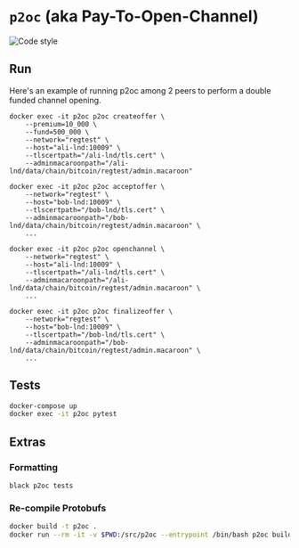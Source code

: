 # `p2oc` (aka Pay-To-Open-Channel)

![Code style](https://img.shields.io/badge/code%20style-black-000000.svg)

## Run

Here's an example of running p2oc among 2 peers to perform a double funded channel opening.
```
docker exec -it p2oc p2oc createoffer \
    --premium=10_000 \
    --fund=500_000 \
    --network="regtest" \
    --host="ali-lnd:10009" \
    --tlscertpath="/ali-lnd/tls.cert" \
    --adminmacaroonpath="/ali-lnd/data/chain/bitcoin/regtest/admin.macaroon"

docker exec -it p2oc p2oc acceptoffer \
    --network="regtest" \
    --host="bob-lnd:10009" \
    --tlscertpath="/bob-lnd/tls.cert" \
    --adminmacaroonpath="/bob-lnd/data/chain/bitcoin/regtest/admin.macaroon" \
    ...

docker exec -it p2oc p2oc openchannel \
    --network="regtest" \
    --host="ali-lnd:10009" \
    --tlscertpath="/ali-lnd/tls.cert" \
    --adminmacaroonpath="/ali-lnd/data/chain/bitcoin/regtest/admin.macaroon" \
    ...

docker exec -it p2oc p2oc finalizeoffer \
    --network="regtest" \
    --host="bob-lnd:10009" \
    --tlscertpath="/bob-lnd/tls.cert" \
    --adminmacaroonpath="/bob-lnd/data/chain/bitcoin/regtest/admin.macaroon" \
    ...
```
## Tests

```bash
docker-compose up
docker exec -it p2oc pytest
```

## Extras

### Formatting

```
black p2oc tests
```

### Re-compile Protobufs

```bash
docker build -t p2oc .
docker run --rm -it -v $PWD:/src/p2oc --entrypoint /bin/bash p2oc build-pb.sh
```
